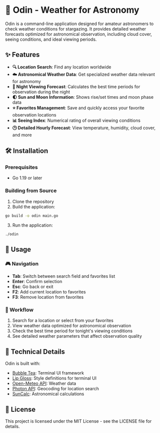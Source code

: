 # 🔭 Odin - Weather for Astronomy

Odin is a command-line application designed for amateur astronomers to check weather conditions for stargazing. It provides detailed weather forecasts optimized for astronomical observation, including cloud cover, seeing conditions, and ideal viewing periods.

## ✨ Features

- **🔍 Location Search**: Find any location worldwide
- **☁️ Astronomical Weather Data**: Get specialized weather data relevant for astronomy
- **🌌 Night Viewing Forecast**: Calculates the best time periods for observation during the night
- **🌓 Sun and Moon Information**: Shows rise/set times and moon phase data
- **⭐ Favorites Management**: Save and quickly access your favorite observation locations
- **📊 Seeing Index**: Numerical rating of overall viewing conditions
- **🕒 Detailed Hourly Forecast**: View temperature, humidity, cloud cover, and more

## 🛠️ Installation

### Prerequisites

- Go 1.19 or later

### Building from Source

1. Clone the repository
2. Build the application:

```bash
go build -o odin main.go
```

3. Run the application:

```bash
./odin
```

## 📖 Usage

### 🎮 Navigation

- **Tab**: Switch between search field and favorites list
- **Enter**: Confirm selection
- **Esc**: Go back or exit
- **F2**: Add current location to favorites
- **F3**: Remove location from favorites

### 🚀 Workflow

1. Search for a location or select from your favorites
2. View weather data optimized for astronomical observation
3. Check the best time period for tonight's viewing conditions
4. See detailed weather parameters that affect observation quality

## 🔧 Technical Details

Odin is built with:

- [Bubble Tea](https://github.com/charmbracelet/bubbletea): Terminal UI framework
- [Lip Gloss](https://github.com/charmbracelet/lipgloss): Style definitions for terminal UI
- [Open-Meteo API](https://open-meteo.com/): Weather data
- [Photon API](https://photon.komoot.io/): Geocoding for location search
- [SunCalc](https://github.com/sixdouglas/suncalc): Astronomical calculations

## 📝 License

This project is licensed under the MIT License - see the LICENSE file for details.
